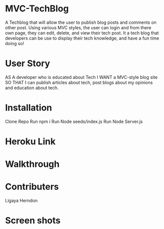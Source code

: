 # MVC-TechBlog
A Techblog that will allow the user to publish blog posts and comments on other post. Using various MVC styles, the user can login and from there own page, they can edit, delete, and view their tech post. It a tech blog that developers can be use to display their tech knowledge, and have a fun time doing so!

# User Story 
AS A developer who is educated about Tech
I WANT a MVC-style blog site
SO THAT I can publish articles about tech, post blogs about my opinions and education about tech. 


# Installation 
Clone Repo
Run npm i 
Run Node seeds/index.js
Run Node Server.js
 
# Heroku Link

# Walkthrough

# Contributers
Ligaya Herndon

# Screen shots
 
